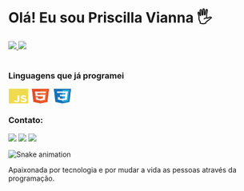 # Olá! Eu sou Priscilla Vianna 🖐️

<div>
  <a href="https://github.com/devpris">
  <img height="180em" src="https://github-readme-stats.vercel.app/api?username=devpris&show_icons=true&theme=tokyonight&include_all_commits=true&count_private=true"/>
  <img height="180em" src="https://github-readme-stats.vercel.app/api/top-langs/?username=devpris&layout=compact&langs_count=6&theme=tokyonight"/>
</div></a></br>
 
### Linguagens que já programei

<div style="display: inline_block">  
  <img align="center" alt="Js" height="30" width="40" src="https://raw.githubusercontent.com/devicons/devicon/master/icons/javascript/javascript-plain.svg">
  <img align="center" alt="HTML" height="30" width="40" src="https://raw.githubusercontent.com/devicons/devicon/master/icons/html5/html5-original.svg">
  <img align="center" alt="CSS" height="30" width="40" src="https://raw.githubusercontent.com/devicons/devicon/master/icons/css3/css3-original.svg">
</div>

### Contato:

<div>
  <a href="https://www.linkedin.com/in/priscillaviannadev" target="_blank"><img src="https://img.shields.io/badge/-LinkedIn-%230077B5?style=for-the-badge&logo=linkedin&logoColor=white" target="_blank"></a>
   <a href="https://instagram.com/priscillaodev" target="_blank"><img src="https://img.shields.io/badge/-Instagram-%23E4405F?style=for-the-badge&logo=instagram&logoColor=white" target="_blank"></a>
  <a href="https://discord.gg/77Azvf84" target="_blank"><img src="https://img.shields.io/badge/Discord-7289DA?style=for-the-badge&logo=discord&logoColor=white" target="_blank"></a>

   ![Snake animation](https://github.com/devpris/devpris/blob/output/github-contribution-grid-snake.svg)
</div>

Apaixonada por tecnologia e por mudar a vida as pessoas através da programação.

